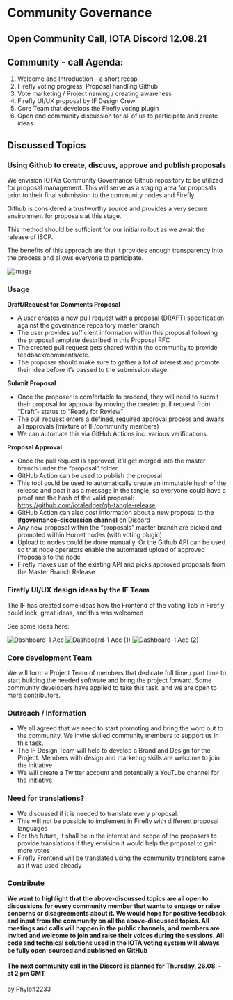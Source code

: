 <!-- COMMUNITY-GOVERNANCE -->
# **Community Governance**


## **Open Community Call, IOTA Discord 12.08.21**




<!-- COMMUNITY - CALL AGENDA -->
## **Community - call Agenda:**

1. Welcome and Introduction - a short recap
1. Firefly voting progress, Proposal handling Github
1. Vote marketing / Project naming / creating awareness
1. Firefly UI/UX proposal by IF Design Crew
1. Core Team that develops the Firefly voting plugin
1. Open end community discussion for all of us to participate and create ideas





<!-- DISCUSSED TOPICS -->
## **Discussed Topics**

### **Using Github to create, discuss, approve and publish proposals**

We envision IOTA’s Community Governance Github repository to be utilized for proposal management. This will serve as a staging area for proposals prior to their final submission to the community nodes and Firefly.

Github is considered a trustworthy source and provides a very secure environment for proposals at this stage.

This method should be sufficient for our initial rollout as we await the release of ISCP.

The benefits of this approach are that it provides enough transparency into the process and allows everyone to participate.

![image](https://user-images.githubusercontent.com/77154511/129310596-0df138ce-e650-4662-9851-0c84d958c727.png)


### **Usage**

**Draft/Request for Comments Proposal**

- A user creates a new pull request with a proposal (DRAFT) specification against the governance repository master branch
- The user provides sufficient information within this proposal following the proposal template described in this Proposal RFC
- The created pull request gets shared within the community to provide feedback/comments/etc.
- The proposer should make sure to gather a lot of interest and promote their idea before it’s passed to the submission stage.


**Submit Proposal**

- Once the proposer is comfortable to proceed, they will need to submit their proposal for approval by moving the created pull request from “Draft”- status to “Ready for Review”
- The pull request enters a defined, required approval process and awaits all approvals (mixture of IF/community members)
- We can automate this via GitHub Actions inc. various verifications.

**Proposal Approval**

- Once the pull request is approved, it’ll get merged into the master branch under the “proposal” folder.
- GitHub Action can be used to publish the proposal
- This tool could be used to automatically create an immutable hash of the release and post it as a message in the tangle, so everyone could have a proof and the hash of the valid proposal: https://github.com/iotaledger/gh-tangle-release
- GitHub Action can also post information about a new proposal to the **#governance-discussion channel** on Discord
- Any new proposal within the “proposals” master branch are picked and promoted within Hornet nodes (with voting plugin)
- Upload to nodes could be done manually. Or the Github API can be used so that node operators enable the automated upload of approved Proposals to the node
- Firefly makes use of the existing API and picks approved proposals from the Master Branch Release

### **Firefly UI/UX design ideas by the IF Team**

The IF has created some ideas how the Frontend of the voting Tab in Firefly could look, great ideas, and this was welcomed

See some ideas here:

![Dashboard-1 Acc](https://user-images.githubusercontent.com/77154511/129310271-9f586b4d-e29f-4acd-a8b9-f7e3f0cd3c8e.png)
![Dashboard-1 Acc (1)](https://user-images.githubusercontent.com/77154511/129310329-2d954b4d-3278-4f77-8317-40307a62b7fd.png)
![Dashboard-1 Acc (2)](https://user-images.githubusercontent.com/77154511/129310441-339e2db0-4b60-4c38-a652-82317717ca79.png)



### **Core development Team**

We will form a Project Team of members that dedicate full time / part time to start building the needed software and bring the project forward. Some community developers have applied to take this task, and we are open to more contributors.

### **Outreach / Information**

- We all agreed that we need to start promoting and bring the word out to the community. We invite skilled community members to support us in this task. 
- The IF Design Team will help to develop a Brand and Design for the Project. Members with design and marketing skills are welcome to join the initiative
- We will create a Twitter account and potentially a YouTube channel for the initiative


### **Need for translations?**

- We discussed if it is needed to translate every proposal.
- This will not be possible to implement in Firefly with different proposal languages
- For the future, it shall be in the interest and scope of the proposers to provide translations if they envision it would help the proposal to gain more votes
- Firefly Frontend will be translated using the community translators same as it was used already

### **Contribute**

**We want to highlight that the above-discussed topics are all open to discussions for every community member that wants to engage or raise concerns or disagreements about it. We would hope for positive feedback and input from the community on all the above-discussed topics. All meetings and calls will happen in the public channels, and members are invited and welcome to join and raise their voices during the sessions. All code and technical solutions used in the IOTA voting system will always be fully open-sourced and published on GitHub**


#### **The next community call in the Discord is planned for Thursday, 26.08. - at 2 pm GMT**

by Phylo#2233
